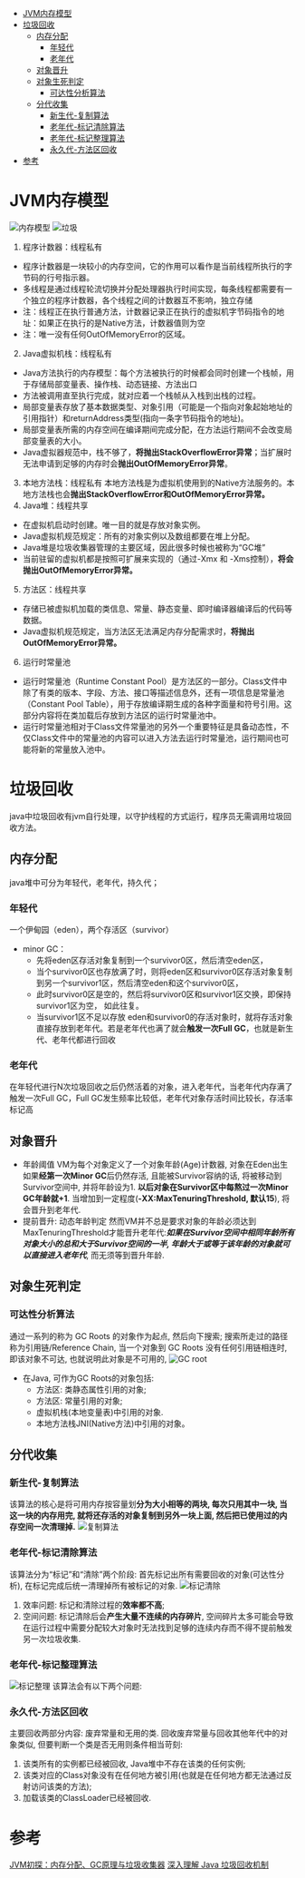 
<!-- @import "[TOC]" {cmd="toc" depthFrom=1 depthTo=6 orderedList=false} -->
<!-- code_chunk_output -->

* [JVM内存模型](#jvm内存模型)
* [垃圾回收](#垃圾回收)
	* [内存分配](#内存分配)
		* [年轻代](#年轻代)
		* [老年代](#老年代)
	* [对象晋升](#对象晋升)
	* [对象生死判定](#对象生死判定)
		* [可达性分析算法](#可达性分析算法)
	* [分代收集](#分代收集)
		* [新生代-复制算法](#新生代-复制算法)
		* [老年代-标记清除算法](#老年代-标记清除算法)
		* [老年代-标记整理算法](#老年代-标记整理算法)
		* [永久代-方法区回收](#永久代-方法区回收)
* [参考](#参考)

<!-- /code_chunk_output -->

# JVM内存模型
![内存模型](assets/markdown-img-paste-20180916154302484.png)
![垃圾](assets/markdown-img-paste-20180918102355558.png)
1. 程序计数器：线程私有
  - 程序计数器是一块较小的内存空间，它的作用可以看作是当前线程所执行的字节码的行号指示器。
  - 多线程是通过线程轮流切换并分配处理器执行时间实现，每条线程都需要有一个独立的程序计数器，各个线程之间的计数器互不影响，独立存储
  - 注：线程正在执行普通方法，计数器记录正在执行的虚拟机字节码指令的地址：如果正在执行的是Native方法，计数器值则为空
  - 注：唯一没有任何OutOfMemoryError的区域。
2. Java虚拟机栈：线程私有
  - Java方法执行的内存模型：每个方法被执行的时候都会同时创建一个栈帧，用于存储局部变量表、操作栈、动态链接、方法出口
  - 方法被调用直至执行完成，就对应着一个栈帧从入栈到出栈的过程。
  - 局部变量表存放了基本数据类型、对象引用（可能是一个指向对象起始地址的引用指针）和returnAddress类型(指向一条字节码指令的地址)。
  - 局部变量表所需的内存空间在编译期间完成分配，在方法运行期间不会改变局部变量表的大小。
  - Java虚拟器规范中，栈不够了，**将抛出StackOverflowError异常**；当扩展时无法申请到足够的内存时会**抛出OutOfMemoryError异常**。
3. 本地方法栈：线程私有
      本地方法栈是为虚拟机使用到的Native方法服务的。本地方法栈也会**抛出StackOverflowError和OutOfMemoryError异常。**
4. Java堆：线程共享
  - 在虚拟机启动时创建。唯一目的就是存放对象实例。
  - Java虚拟机规范规定：所有的对象实例以及数组都要在堆上分配。
  - Java堆是垃圾收集器管理的主要区域，因此很多时候也被称为“GC堆”
  - 当前驻留的虚拟机都是按照可扩展来实现的（通过-Xmx 和 -Xms控制），**将会抛出OutOfMemoryError异常。**
5. 方法区：线程共享
  - 存储已被虚拟机加载的类信息、常量、静态变量、即时编译器编译后的代码等数据。
  - Java虚拟机规范规定，当方法区无法满足内存分配需求时，**将抛出OutOfMemoryError异常。**
6. 运行时常量池
  - 运行时常量池（Runtime Constant Pool）是方法区的一部分。Class文件中除了有类的版本、字段、方法、接口等描述信息外，还有一项信息是常量池（Constant Pool Table），用于存放编译期生成的各种字面量和符号引用。这部分内容将在类加载后存放到方法区的运行时常量池中。
  - 运行时常量池相对于Class文件常量池的另外一个重要特征是具备动态性，不仅Class文件中的常量池的内容可以进入方法去运行时常量池，运行期间也可能将新的常量放入池中。
# 垃圾回收
java中垃圾回收有jvm自行处理，以守护线程的方式运行，程序员无需调用垃圾回收方法。
## 内存分配
java堆中可分为年轻代，老年代，持久代；
### 年轻代
一个伊甸园（eden），两个存活区（survivor）
- minor GC：
  - 先将eden区存活对象复制到一个survivor0区，然后清空eden区，
  - 当个survivor0区也存放满了时，则将eden区和survivor0区存活对象复制到另一个survivor1区，然后清空eden和这个survivor0区，
  - 此时survivor0区是空的，然后将survivor0区和survivor1区交换，即保持survivor1区为空， 如此往复。
  - 当survivor1区不足以存放 eden和survivor0的存活对象时，就将存活对象直接存放到老年代。若是老年代也满了就会**触发一次Full GC**，也就是新生代、老年代都进行回收
### 老年代
在年轻代进行N次垃圾回收之后仍然活着的对象，进入老年代，当老年代内存满了触发一次Full GC，Full GC发生频率比较低，老年代对象存活时间比较长，存活率标记高
## 对象晋升
- 年龄阈值
VM为每个对象定义了一个对象年龄(Age)计数器, 对象在Eden出生如果**经第一次Minor GC**后仍然存活, 且能被Survivor容纳的话, 将被移动到Survivor空间中, 并将年龄设为1. **以后对象在Survivor区中每熬过一次Minor GC年龄就+1**. 当增加到一定程度(**-XX:MaxTenuringThreshold, 默认15**), 将会晋升到老年代.
- 提前晋升: 动态年龄判定
然而VM并不总是要求对象的年龄必须达到MaxTenuringThreshold才能晋升老年代:**_如果在Survivor空间中相同年龄所有对象大小的总和大于Survivor空间的一半, 年龄大于或等于该年龄的对象就可以直接进入老年代_**, 而无须等到晋升年龄.

## 对象生死判定
### 可达性分析算法
通过一系列的称为 GC Roots 的对象作为起点, 然后向下搜索; 搜索所走过的路径称为引用链/Reference Chain, 当一个对象到 GC Roots 没有任何引用链相连时, 即该对象不可达, 也就说明此对象是不可用的,
![GC root](assets/markdown-img-paste-20180916160913276.png)
- 在Java, 可作为GC Roots的对象包括:
  - 方法区: 类静态属性引用的对象;
  - 方法区: 常量引用的对象;
  - 虚拟机栈(本地变量表)中引用的对象.
  - 本地方法栈JNI(Native方法)中引用的对象。
## 分代收集
### 新生代-复制算法
该算法的核心是将可用内存按容量划**分为大小相等的两块, 每次只用其中一块, 当这一块的内存用完, 就将还存活的对象复制到另外一块上面, 然后把已使用过的内存空间一次清理掉.**
![复制算法](assets/markdown-img-paste-20180916162119289.png)
### 老年代-标记清除算法
该算法分为“标记”和“清除”两个阶段: 首先标记出所有需要回收的对象(可达性分析), 在标记完成后统一清理掉所有被标记的对象.
![标记清除](assets/markdown-img-paste-20180916162441476.png)
1. 效率问题: 标记和清除过程的**效率都不高**;
2. 空间问题: 标记清除后会**产生大量不连续的内存碎片**, 空间碎片太多可能会导致在运行过程中需要分配较大对象时无法找到足够的连续内存而不得不提前触发另一次垃圾收集.
### 老年代-标记整理算法
![标记整理](assets/markdown-img-paste-20180916162630908.png)
该算法会有以下两个问题:  
### 永久代-方法区回收
主要回收两部分内容: 废弃常量和无用的类. 回收废弃常量与回收其他年代中的对象类似, 但要判断一个类是否无用则条件相当苛刻:
1. 该类所有的实例都已经被回收, Java堆中不存在该类的任何实例;
2. 该类对应的Class对象没有在任何地方被引用(也就是在任何地方都无法通过反射访问该类的方法);
3. 加载该类的ClassLoader已经被回收.
# 参考
[JVM初探：内存分配、GC原理与垃圾收集器](http://www.importnew.com/23035.html)
[深入理解 Java 垃圾回收机制](https://www.cnblogs.com/andy-zcx/p/5522836.html)
